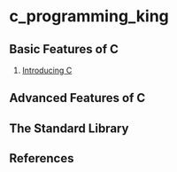 # c_programming_king


## Basic Features of C

1. [Introducing C]()



## Advanced Features of C

## The Standard Library

## References